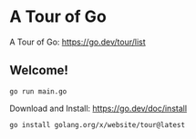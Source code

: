 # A Tour of Go

A Tour of Go: https://go.dev/tour/list

## Welcome!

```
go run main.go
```

Download and Install: https://go.dev/doc/install

```
go install golang.org/x/website/tour@latest
```

